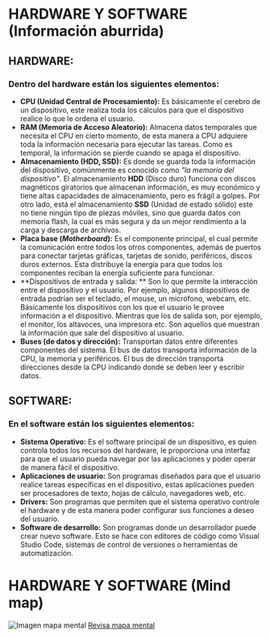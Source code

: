 # HARDWARE Y SOFTWARE (Información aburrida)
## HARDWARE:
### Dentro del hardware están los siguientes elementos:
- **CPU (Unidad Central de Procesamiento):** Es básicamente el cerebro de un dispositivo, este realiza toda los cálculos para que el dispositivo realice lo que le ordena el usuario.
- **RAM (Memoria de Acceso Aleatorio):** Almacena datos temporales que necesita el CPU en cierto momento, de esta manera a CPU adquiere toda la información necesaria para ejecutar las tareas. Como es temporal, la información se pierde cuando se apaga el dispositivo.
- **Almacenamiento (HDD, SSD):** Es donde se guarda toda la información del dispositivo, comúnmente es conocido como *"la memoria del dispositivo"*. El almacenamiento **HDD** (Disco duro) funciona con discos magnéticos giratorios que almacenan información, es muy económico y tiene altas capacidades de almacenamiento, pero es frágil a golpes. Por otro lado, está el almacenamiento **SSD** (Unidad de estado sólido) este no tiene ningún tipo de piezas móviles, sino que guarda datos con memoria flash, la cual es más segura y da un mejor rendimiento a la carga y descarga de archivos.
- **Placa base (*Motherboard*):** Es el componente principal, el cual permite la comunicación entre todos los otros componentes, además de puertos para conectar tarjetas gráficas, tarjetas de sonido, periféricos, discos duros externos. Esta distribuye la energía para que todos los componentes reciban la energía suficiente para funcionar. 
- **Dispositivos de entrada y salida: ** Son lo que permite la interacción entre el dispositivo y el usuario. Por ejemplo, algunos dispositivos de entrada podrían ser el teclado, el mouse, un micrófono, webcam, etc. Básicamente los dispositivos con los que el usuario le provee información a el dispositivo. Mientras que los de salida son, por ejemplo, el monitor, los altavoces, una impresora etc. Son aquellos que muestran la información que sale del dispositivo al usuario.
- **Buses (de datos y dirección):** Transportan datos entre diferentes componentes del sistema. El bus de datos transporta información de la CPU, la memoria y periféricos. El bus de dirección transporta direcciones desde la CPU indicando donde se deben leer y escribir datos. 

## SOFTWARE: 
### En el software están los siguientes elementos:
- **Sistema Operativo:** Es el software principal de un dispositivo, es quien controla todos los recursos del hardware, le proporciona una interfaz para que el usuario pueda navegar por las aplicaciones y poder operar de manera fácil el dispositivo.
- **Aplicaciones de usuario:** Son programas diseñados para que el usuario realice tareas específicas en el dispositivo, estas aplicaciones pueden ser procesadores de texto, hojas de cálculo, navegadores web, etc.
- **Drivers:** Son programas que permiten que el sistema operativo controle el hardware y de esta manera poder configurar sus funciones a deseo del usuario. 
- **Software de desarrollo:** Son programas donde un desarrollador puede crear nuevo software. Esto se hace con editores de código como Visual Studio Code, sistemas de control de versiones o herramientas de automatización.

# HARDWARE Y SOFTWARE (Mind map)
![Imagen mapa mental](<https://imgur.com/a/53hRdKT>)
[Revisa mapa mental](https://whimsical.com/mind-map-PkjmbeomAUYSUM879CoHRr)
